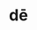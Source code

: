 ---
title: dē
meaning: down from
2meaning: about
2meaningch: [sixteen, cumulative, f3, f]
ch: [nine, sixteen]
pos: preposition
di: (takes ablative)
sixms: D
six: y
---